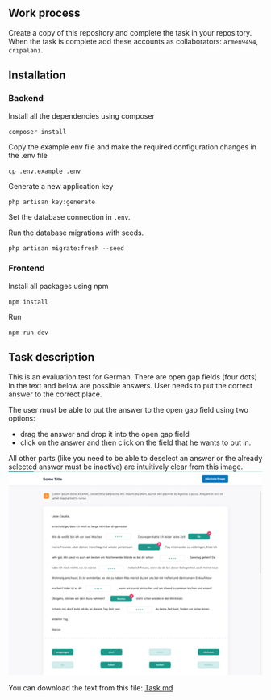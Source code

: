 ## Work process

Create a copy of this repository and complete the task in your repository. 
When the task is complete add these accounts as collaborators: `armen9494`, `cripalani`.

## Installation

### Backend

Install all the dependencies using composer

```
composer install
```

Copy the example env file and make the required configuration changes in the .env file

```
cp .env.example .env
```

Generate a new application key

```
php artisan key:generate
```

Set the database connection in `.env`.

Run the database migrations with seeds.

```
php artisan migrate:fresh --seed
```

### Frontend

Install all packages using npm

```
npm install
```

Run

```
npm run dev
```

## Task description

This is an evaluation test for German. There are open gap fields (four dots) in the text and below are possible answers. 
User needs to put the correct answer to the correct place.

The user must be able to put the answer to the open gap field using two options:
- drag the answer and drop it into the open gap field  
- click on the answer and then click on the field that he wants to put in.

All other parts (like you need to be able to deselect an answer or the already selected answer must be inactive) 
are intuitively clear from this image.
<img width="800" alt="Create a new project" src="docs/Task.jpg">


You can download the text from this file: [Task.md](docs/Task.md)
